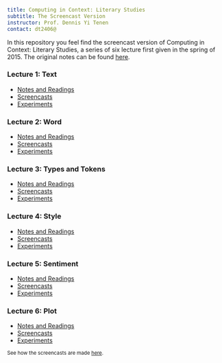 ```yaml
title: Computing in Context: Literary Studies
subtitle: The Screencast Version
instructor: Prof. Dennis Yi Tenen  
contact: dt2406@
```

In this repository you feel find the screencast version of Computing in Context: Literary Studies, a series of six lecture first given in the spring of 2015. The original notes can be found [here](https://github.com/denten-courses/computing-context/tree/spring-2015).

### Lecture 1: Text

- [Notes and Readings](https://github.com/denten-courses/computing-context/blob/master/lecture-notes/1-lecture.md)
- [Screencasts](https://drive.google.com/open?id=0B4OAOue0b3VMZ1NKblNSNmxEcWc)
- [Experiments](https://github.com/denten-courses/computing-context/tree/master/experiments/1-experiment)

### Lecture 2: Word

- [Notes and Readings](https://github.com/denten-courses/computing-context/blob/master/lecture-notes/2-lecture.md)
- [Screencasts](https://drive.google.com/open?id=0B4OAOue0b3VMTTVRd2lQUWJrNm8)
- [Experiments](https://github.com/denten-courses/computing-context/tree/master/experiments/2-experiment)

### Lecture 3: Types and Tokens

- [Notes and Readings](https://github.com/denten-courses/computing-context/blob/master/lecture-notes/3-lecture.md)
- [Screencasts](https://drive.google.com/open?id=0B4OAOue0b3VMQzlTbHB3ZEw0T3M)
- [Experiments](https://github.com/denten-courses/computing-context/tree/master/experiments/3-experiment)

### Lecture 4: Style

- [Notes and Readings](https://github.com/denten-courses/computing-context/blob/master/lecture-notes/4-lecture.md)
- [Screencasts](https://drive.google.com/open?id=0B4OAOue0b3VMcjZpV1RfeEdsR0U)
- [Experiments](https://github.com/denten-courses/computing-context/tree/master/experiments/4-experiment)

### Lecture 5: Sentiment

- [Notes and Readings](https://github.com/denten-courses/computing-context/blob/master/lecture-notes/5-lecture.md)
- [Screencasts](https://drive.google.com/open?id=0B4OAOue0b3VMOU1yYW1JcUlNcWM)
- [Experiments](https://github.com/denten-courses/computing-context/tree/master/experiments/5-experiment)

### Lecture 6: Plot

- [Notes and
Readings](https://github.com/denten-courses/computing-context/blob/master/lecture-notes/6-lecture.md)
- [Screencasts](https://drive.google.com/open?id=0B4OAOue0b3VMSkZIOWJLbHFsQjg)
- [Experiments](https://github.com/denten-courses/computing-context/tree/master/experiments/6-experiment)

<sup>See how the screencasts are made
[here](https://github.com/denten-courses/computing-context/blob/master/screencasts/notes.md).</sup>
